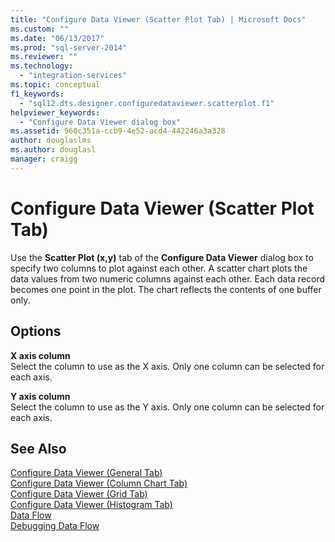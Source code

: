 ```yaml
---
title: "Configure Data Viewer (Scatter Plot Tab) | Microsoft Docs"
ms.custom: ""
ms.date: "06/13/2017"
ms.prod: "sql-server-2014"
ms.reviewer: ""
ms.technology: 
  - "integration-services"
ms.topic: conceptual
f1_keywords: 
  - "sql12.dts.designer.configuredataviewer.scatterplot.f1"
helpviewer_keywords: 
  - "Configure Data Viewer dialog box"
ms.assetid: 960c351a-ccb9-4e52-acd4-442246a3a328
author: douglaslms
ms.author: douglasl
manager: craigg
---
```

# Configure Data Viewer (Scatter Plot Tab)
  Use the **Scatter Plot (x,y)** tab of the **Configure Data Viewer** dialog box to specify two columns to plot against each other. A scatter chart plots the data values from two numeric columns against each other. Each data record becomes one point in the plot. The chart reflects the contents of one buffer only.  
  
## Options  
 **X axis column**  
 Select the column to use as the X axis. Only one column can be selected for each axis.  
  
 **Y axis column**  
 Select the column to use as the Y axis. Only one column can be selected for each axis.  
  
## See Also  
 [Configure Data Viewer &#40;General Tab&#41;](../../2014/integration-services/configure-data-viewer-general-tab.md)   
 [Configure Data Viewer &#40;Column Chart Tab&#41;](../../2014/integration-services/configure-data-viewer-column-chart-tab.md)   
 [Configure Data Viewer &#40;Grid Tab&#41;](../../2014/integration-services/configure-data-viewer-grid-tab.md)   
 [Configure Data Viewer &#40;Histogram Tab&#41;](../../2014/integration-services/configure-data-viewer-histogram-tab.md)   
 [Data Flow](data-flow/data-flow.md)   
 [Debugging Data Flow](troubleshooting/debugging-data-flow.md)  
  
  
